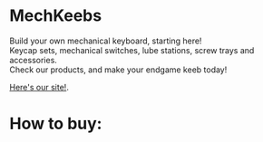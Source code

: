 # MechKeebs

Build your own mechanical keyboard, starting here! \
Keycap sets, mechanical switches, lube stations, screw trays and accessories.\
Check our products, and make your endgame keeb today!

[Here's our site!](https://github.com/facebook/create-react-app).

# How to buy: